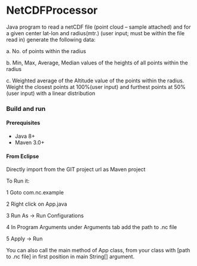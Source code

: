 # NetCDFProcessor
Java program to read a netCDF file (point cloud – sample attached) and for a given center lat-lon and radius(mtr.) (user input; must be within the file read in) generate the following data:

a.                   No. of points within the radius

b.                   Min, Max, Average, Median values of the heights of all points within the radius

c.                   Weighted average of the Altitude value of the points within the radius. Weight the closest points at 100%(user input) and furthest points at 50%(user input) with a linear distribution

### Build and run

#### Prerequisites

- Java 8+
- Maven 3.0+

#### From Eclipse

Directly import from the GIT project url as Maven project

To Run it:

1 Goto com.nc.example

2 Right click on App.java

3 Run As -> Run Configurations

4 In Program Arguments under Arguments tab add the path to .nc file

5 Apply -> Run

You can also call the main method of App class, from your class with [path to .nc file] in first position in main String[] argument.
 
